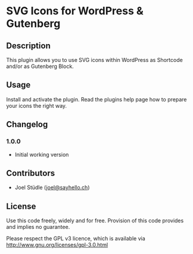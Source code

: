 # SVG Icons for WordPress & Gutenberg

## Description

This plugin allows you to use SVG icons within WordPress as Shortcode and/or as Gutenberg Block.

## Usage

Install and activate the plugin. Read the plugins help page how to prepare your icons the right way.

## Changelog

### 1.0.0

* Initial working version

## Contributors

* Joel Stüdle (joel@sayhello.ch)

## License
Use this code freely, widely and for free. Provision of this code provides and implies no guarantee.

Please respect the GPL v3 licence, which is available via http://www.gnu.org/licenses/gpl-3.0.html
